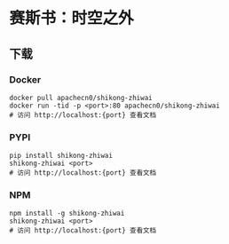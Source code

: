 # 赛斯书：时空之外

## 下载

### Docker

```
docker pull apachecn0/shikong-zhiwai
docker run -tid -p <port>:80 apachecn0/shikong-zhiwai
# 访问 http://localhost:{port} 查看文档
```

### PYPI

```
pip install shikong-zhiwai
shikong-zhiwai <port>
# 访问 http://localhost:{port} 查看文档
```

### NPM

```
npm install -g shikong-zhiwai
shikong-zhiwai <port>
# 访问 http://localhost:{port} 查看文档
```